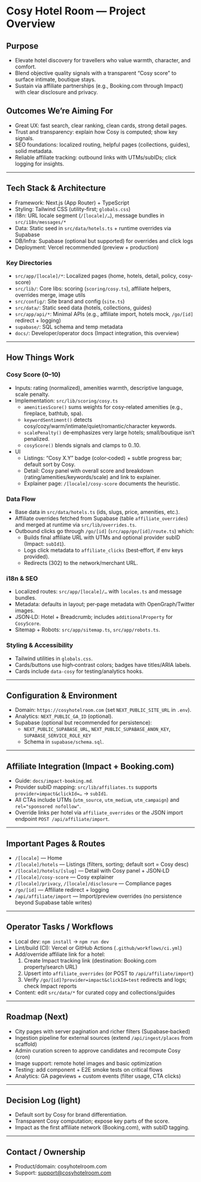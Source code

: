 # Cosy Hotel Room — Project Overview

## Purpose
- Elevate hotel discovery for travellers who value warmth, character, and comfort.
- Blend objective quality signals with a transparent “Cosy score” to surface intimate, boutique stays.
- Sustain via affiliate partnerships (e.g., Booking.com through Impact) with clear disclosure and privacy.

## Outcomes We’re Aiming For
- Great UX: fast search, clear ranking, clean cards, strong detail pages.
- Trust and transparency: explain how Cosy is computed; show key signals.
- SEO foundations: localized routing, helpful pages (collections, guides), solid metadata.
- Reliable affiliate tracking: outbound links with UTMs/subIDs; click logging for insights.

---

## Tech Stack & Architecture
- Framework: Next.js (App Router) + TypeScript
- Styling: Tailwind CSS (utility-first; `globals.css`)
- i18n: URL locale segment (`/[locale]/…`), message bundles in `src/i18n/messages/*`
- Data: Static seed in `src/data/hotels.ts` + runtime overrides via Supabase
- DB/Infra: Supabase (optional but supported) for overrides and click logs
- Deployment: Vercel recommended (preview + production)

### Key Directories
- `src/app/[locale]/*`: Localized pages (home, hotels, detail, policy, cosy-score)
- `src/lib/`: Core libs: scoring (`scoring/cosy.ts`), affiliate helpers, overrides merge, image utils
- `src/config/`: Site brand and config (`site.ts`)
- `src/data/`: Static seed data (hotels, collections, guides)
- `src/app/api/*`: Minimal APIs (e.g., affiliate import, hotels mock, `/go/[id]` redirect + logging)
- `supabase/`: SQL schema and temp metadata
- `docs/`: Developer/operator docs (Impact integration, this overview)

---

## How Things Work

### Cosy Score (0–10)
- Inputs: rating (normalized), amenities warmth, descriptive language, scale penalty.
- Implementation: `src/lib/scoring/cosy.ts`
  - `amenitiesScore()` sums weights for cosy-related amenities (e.g., fireplace, bathtub, spa).
  - `keywordSentiment()` detects cosy/cozy/warm/intimate/quiet/romantic/character keywords.
  - `scalePenalty()` de‑emphasizes very large hotels; small/boutique isn’t penalized.
  - `cosyScore()` blends signals and clamps to 0..10.
- UI
  - Listings: “Cosy X.Y” badge (color‑coded) + subtle progress bar; default sort by Cosy.
  - Detail: Cosy panel with overall score and breakdown (rating/amenities/keywords/scale) and link to explainer.
  - Explainer page: `/[locale]/cosy-score` documents the heuristic.

### Data Flow
- Base data in `src/data/hotels.ts` (ids, slugs, price, amenities, etc.).
- Affiliate overrides fetched from Supabase (table `affiliate_overrides`) and merged at runtime via `src/lib/overrides.ts`.
- Outbound clicks go through `/go/[id]` (`src/app/go/[id]/route.ts`) which:
  - Builds final affiliate URL with UTMs and optional provider subID (Impact: `subId1`).
  - Logs click metadata to `affiliate_clicks` (best‑effort, if env keys provided).
  - Redirects (302) to the network/merchant URL.

### i18n & SEO
- Localized routes: `src/app/[locale]/…` with `locales.ts` and message bundles.
- Metadata: defaults in layout; per‑page metadata with OpenGraph/Twitter images.
- JSON‑LD: Hotel + Breadcrumb; includes `additionalProperty` for `CosyScore`.
- Sitemap + Robots: `src/app/sitemap.ts`, `src/app/robots.ts`.

### Styling & Accessibility
- Tailwind utilities in `globals.css`.
- Cards/buttons use high‑contrast colors; badges have titles/ARIA labels.
- Cards include `data-cosy` for testing/analytics hooks.

---

## Configuration & Environment
- Domain: `https://cosyhotelroom.com` (set `NEXT_PUBLIC_SITE_URL` in `.env`).
- Analytics: `NEXT_PUBLIC_GA_ID` (optional).
- Supabase (optional but recommended for persistence):
  - `NEXT_PUBLIC_SUPABASE_URL`, `NEXT_PUBLIC_SUPABASE_ANON_KEY`, `SUPABASE_SERVICE_ROLE_KEY`
  - Schema in `supabase/schema.sql`.

---

## Affiliate Integration (Impact + Booking.com)
- Guide: `docs/impact-booking.md`.
- Provider subID mapping: `src/lib/affiliates.ts` supports `provider=impact&clickId=…` → `subId1`.
- All CTAs include UTMs (`utm_source`, `utm_medium`, `utm_campaign`) and `rel="sponsored nofollow"`.
- Override links per hotel via `affiliate_overrides` or the JSON import endpoint `POST /api/affiliate/import`.

---

## Important Pages & Routes
- `/[locale]` — Home
- `/[locale]/hotels` — Listings (filters, sorting; default sort = Cosy desc)
- `/[locale]/hotels/[slug]` — Detail with Cosy panel + JSON‑LD
- `/[locale]/cosy-score` — Cosy explainer
- `/[locale]/privacy`, `/[locale]/disclosure` — Compliance pages
- `/go/[id]` — Affiliate redirect + logging
- `/api/affiliate/import` — Import/preview overrides (no persistence beyond Supabase table writes)

---

## Operator Tasks / Workflows
- Local dev: `npm install` → `npm run dev`
- Lint/build (CI): Vercel or GitHub Actions (`.github/workflows/ci.yml`)
- Add/override affiliate link for a hotel:
  1) Create Impact tracking link (destination: Booking.com property/search URL)
  2) Upsert into `affiliate_overrides` (or POST to `/api/affiliate/import`)
  3) Verify `/go/[id]?provider=impact&clickId=test` redirects and logs; check Impact reports
- Content: edit `src/data/*` for curated copy and collections/guides

---

## Roadmap (Next)
- City pages with server pagination and richer filters (Supabase‑backed)
- Ingestion pipeline for external sources (extend `/api/ingest/places` from scaffold)
- Admin curation screen to approve candidates and recompute Cosy (cron)
- Image support: remote hotel images and basic optimization
- Testing: add component + E2E smoke tests on critical flows
- Analytics: GA pageviews + custom events (filter usage, CTA clicks)

---

## Decision Log (light)
- Default sort by Cosy for brand differentiation.
- Transparent Cosy computation; expose key parts of the score.
- Impact as the first affiliate network (Booking.com), with subID tagging.

---

## Contact / Ownership
- Product/domain: cosyhotelroom.com
- Support: support@cosyhotelroom.com

